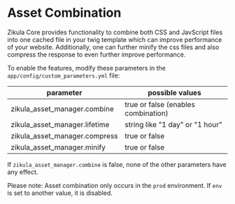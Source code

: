 Asset Combination
=================

Zikula Core provides functionality to combine both CSS and JavScript files into one cached file in your twig template
which can improve performance of your website. Additionally, one can further minify the css files and also compress the
response to even further improve performance.

To enable the features, modify these parameters in the `app/config/custom_parameters.yml` file:

| parameter                     | possible values
| ----------------------------- | --------------------------------
| zikula_asset_manager.combine  | true or false (enables combination)
| zikula_asset_manager.lifetime | string like "1 day" or "1 hour"
| zikula_asset_manager.compress | true or false
| zikula_asset_manager.minify   | true or false

If `zikula_asset_manager.combine` is false, none of the other parameters have any effect.

Please note: Asset combination only occurs in the `prod` environment. If `env` is set to another value, it is disabled.
